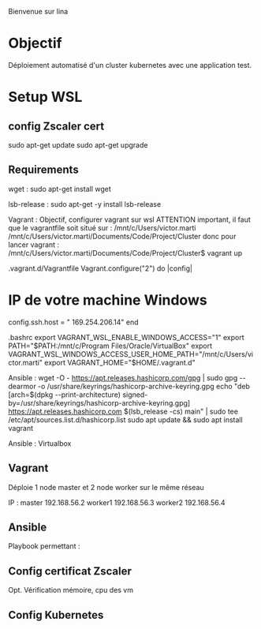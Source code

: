 Bienvenue sur lina

# Objectif 

Déploiement automatisé d'un cluster kubernetes avec une application test.

# Setup WSL

## config Zscaler cert

sudo apt-get update
sudo apt-get upgrade

## Requirements

wget :
sudo apt-get install wget

lsb-release : 
sudo apt-get -y install lsb-release

Vagrant : 
Objectif, configurer vagrant sur wsl
ATTENTION important, il faut que le vagrantfile soit situé sur : /mnt/c/Users/victor.marti
/mnt/c/Users/victor.marti/Documents/Code/Project/Cluster
donc pour lancer vagrant :
/mnt/c/Users/victor.marti/Documents/Code/Project/Cluster$ vagrant up

.vagrant.d/Vagrantfile
Vagrant.configure("2") do |config|
  # IP de votre machine Windows
  config.ssh.host = "  169.254.206.14"
end


.bashrc
export VAGRANT_WSL_ENABLE_WINDOWS_ACCESS="1"
export PATH="$PATH:/mnt/c/Program Files/Oracle/VirtualBox"
export VAGRANT_WSL_WINDOWS_ACCESS_USER_HOME_PATH="/mnt/c/Users/victor.marti"
export VAGRANT_HOME="$HOME/.vagrant.d"

Ansible : 
wget -O - https://apt.releases.hashicorp.com/gpg | sudo gpg --dearmor -o /usr/share/keyrings/hashicorp-archive-keyring.gpg
echo "deb [arch=$(dpkg --print-architecture) signed-by=/usr/share/keyrings/hashicorp-archive-keyring.gpg] https://apt.releases.hashicorp.com $(lsb_release -cs) main" | sudo tee /etc/apt/sources.list.d/hashicorp.list
sudo apt update && sudo apt install vagrant

Ansible : 
Virtualbox

## Vagrant

Déploie 1 node master et 2 node worker sur le même réseau

IP : 
master 192.168.56.2
worker1 192.168.56.3
worker2 192.168.56.4

## Ansible

Playbook permettant :

## Config certificat Zscaler
Opt. Vérification mémoire, cpu des vm

## Config Kubernetes 

###

